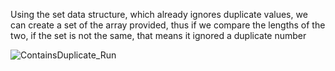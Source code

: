 Using the set data structure, which already ignores duplicate values, we can create a set of the array provided, thus if we compare the lengths of the two, if the set is not the same, that means it ignored a duplicate number


![ContainsDuplicate_Run](https://github.com/EthanNgit/leetcodeSolutions/assets/105979510/0cddc1a7-01a7-4edd-88b5-1fb2d143b2d9)
